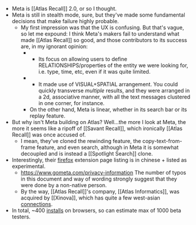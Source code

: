 - Meta is [[Atlas Recall]] 2.0, or so I thought.
- Meta is still in stealth mode, sure, but they've made some fundamental decisions that make failure highly probable.
    - My first impression was that the UX is confusing. But that's vague, so let me expound: I think Meta's makers fail to understand what made [[Atlas Recall]] so good, and those contributors to its success are, in my ignorant opinion:
        - - Its focus on allowing users to define RELATIONSHIPS/properties of the entity we were looking for, i.e. type, time, etc, even if it was quite limited.
        - - It made use of VISUAL+SPATIAL arrangement. You could quickly transverse *multiple* results, and they were arranged in a 2d, associative manner, with all the text messages clustered in one corner, for instance. 
        - On the other hand, Meta is linear, whether in its search bar or its replay feature. 
- But why isn't Meta building on Atlas? Well...the more I look at Meta, the more it seems like a ripoff of [[Savant Recall]], which ironically [[Atlas Recall]] was once accused of. 
    - I mean, they've cloned the rewinding feature, the copy-text-from-frame feature, and even search, although in Meta it is somewhat decoupled and is instead a [[Spotlight Search]] clone. 
- Interestingly, their [firefox](https://addons.mozilla.org/en-US/firefox/addon/meta-extension/) extension page listing is in chinese + listed as experimental. 
    - https://www.gometa.com/privacy-information The number of typos in this document and way of wording strongly suggest that they were done by a non-native person.
    - By the way, [[Atlas Recall]]'s company, [[Atlas Informatics]], was acquired by [[Xinova]], which has quite a few west-asian [connections](https://www.linkedin.com/search/results/people/?currentCompany=["12901573"]).
- In total, ~400 [installs](https://chrome.google.com/webstore/detail/meta-browser-extension-re/ofojdnfeldgockahabacmeehlgkclmpl?hl=en) on browsers, so can estimate max of 1000 beta testers.
